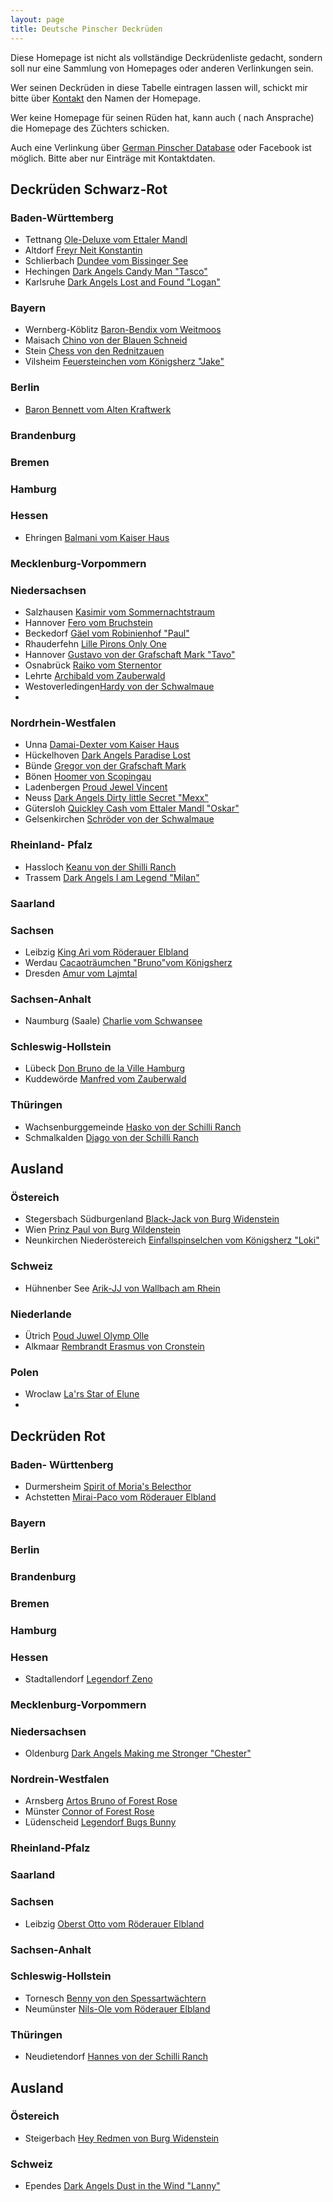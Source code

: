 ```yaml
---
layout: page
title: Deutsche Pinscher Deckrüden
---
```


Diese Homepage ist nicht als vollständige Deckrüdenliste gedacht, sondern soll nur eine Sammlung von Homepages oder anderen Verlinkungen sein.

Wer seinen Deckrüden in diese Tabelle eintragen lassen will, schickt mir bitte über [Kontakt](mailto:deutschepinscherdeckrueden@gmail.com) den Namen der Homepage. 

Wer keine Homepage für seinen Rüden hat, kann auch ( nach Ansprache) die Homepage des Züchters schicken.

Auch eine Verlinkung über [German Pinscher Database](https://pedigreedatabaseonline.com/germanpinscher/de/) oder Facebook ist möglich. Bitte aber nur Einträge mit Kontaktdaten.



## Deckrüden Schwarz-Rot

### Baden-Württemberg
  
- Tettnang    [Ole-Deluxe vom Ettaler Mandl](http://www.ole-deluxe.de/)
- Altdorf     [Freyr Neit Konstantin](http://www.haller-barnabas.de/)
- Schlierbach [Dundee vom Bissinger See](http://www.pinscher-vom-bissinger-see.de/Deckrueden/)
- Hechingen   [Dark Angels Candy Man "Tasco"](https://pedigreedatabaseonline.com/germanpinscher/de/Dark-Angels-Candy-Man/pedigree/8379/i)
- Karlsruhe   [Dark Angels Lost and Found "Logan"](https://dark-angels-lost-and-found.jimdosite.com/)

### Bayern

- Wernberg-Köblitz [Baron-Bendix vom Weitmoos](https://www.baron-bendix.de)
- Maisach          [Chino von der Blauen Schneid](https://chino-von-der-blauen-schneid.jimdosite.com/)
- Stein            [Chess von den Rednitzauen](https://pedigreedatabaseonline.com/germanpinscher/de/Chess-von-den-Rednitzauen/pedigree/5930/i)
- Vilsheim [Feuersteinchen vom Königsherz "Jake"](https://pedigreedatabaseonline.com/germanpinscher/de/Feuersteinchen-vom-K%C3%B6nigsherz/pedigree/13236/i)

### Berlin

- [Baron Bennett vom Alten Kraftwerk](https://baron-bennett.jimdofree.com/)

### Brandenburg

### Bremen

### Hamburg

### Hessen

- Ehringen [Balmani vom Kaiser Haus](https://www.topdogs.pro/zucht/deckr%C3%BCden/balmani-v-kaiser-haus/)

### Mecklenburg-Vorpommern

### Niedersachsen

- Salzhausen [Kasimir vom Sommernachtstraum](https://pinscher-vom-stiepelsberg.de/hunde/kasimir/)
- Hannover [Fero vom Bruchstein](http://www.fero-vom-bruchstein.de/)
- Beckedorf  [Gäel vom Robinienhof "Paul"](http://gaeelvomrobinienhof.de/)
- Rhauderfehn [Lille Pirons Only One](https://pedigreedatabaseonline.com/germanpinscher/de/Lilla-Pir%C3%B6ns-Only-One/pedigree/5405/i)
- Hannover  [Gustavo von der Grafschaft Mark "Tavo"](http://www.pinscher-zwerge.de/14.html)
- Osnabrück [Raiko vom Sternentor](http://www.raiko-vom-sternentor.de/index.html)
- Lehrte   [Archibald vom Zauberwald](https://www.pinschervomzauberwald.de/deckr%C3%BCden/)
- Westoverledingen[Hardy von der Schwalmaue](https://hardy-von-der-schwalmaue.jimdofree.com/)
- 

### Nordrhein-Westfalen

- Unna [Damai-Dexter vom Kaiser Haus](https://www.damai-dexter-vom-kaiser-haus.de)
- Hückelhoven [Dark Angels Paradise Lost](https://www.facebook.com/DeckruedeDeutscherPinscher)
- Bünde [Gregor von der Grafschaft Mark](https://gregor-vdgm.wixsite.com/gregor-vdgm)
- Bönen [Hoomer von Scopingau](https://deutscher-pinscher-hoomer-von-scopingau.jimdosite.com/)
- Ladenbergen  [Proud Jewel Vincent](https://jesko-dp.de)
- Neuss [Dark Angels Dirty little Secret "Mexx"](https://pedigreedatabaseonline.com/germanpinscher/de/Dark-Angels-Dirty-Little-Secret/pedigree/6375/i)
- Gütersloh [Quickley Cash vom Ettaler Mandl "Oskar"](https://www.markuslange.info/)
- Gelsenkirchen [Schröder von der Schwalmaue](https://www.deutsche-pinscher-von-der-schwalmaue.de/schroeder.html)

### Rheinland- Pfalz

- Hassloch [Keanu von der Shilli Ranch](https://keanuvonderschilliranch.jimdofree.com/)
- Trassem [Dark Angels I am Legend "Milan"](https://www.facebook.com/Dark-Angels-I-am-Legend-Deckr%C3%BCde-Deutscher-Pinscher-106280327555849)

### Saarland

### Sachsen

- Leibzig [King Ari vom Röderauer Elbland](https://www.deutscher-pinscher-king-ari.de/oberst-otto/)
- Werdau [Cacaoträumchen "Bruno"vom Königsherz](https://deutscher-pinscher-koenigsherz.jimdofree.com/)
- Dresden [Amur vom Lajmtal](http://deutscherpinscher-dresden.de/)

### Sachsen-Anhalt

- Naumburg (Saale) [Charlie vom Schwansee](https://charlievomschwansee.jimdofree.com/)

### Schleswig-Hollstein

- Lübeck [Don Bruno de la Ville Hamburg](http://www.pinscher-hamburg.de/zuchtrüden/don-bruno/)
- Kuddewörde [Manfred vom Zauberwald](https://www.pinschervomzauberwald.de/deckr%C3%BCden/)

### Thüringen

- Wachsenburggemeinde [Hasko von der Schilli Ranch](https://pedigreedatabaseonline.com/germanpinscher/de/Hasko-von-der-Schilli-Ranch/pedigree/15237/i)
- Schmalkalden [Djago von der Schilli Ranch](https://pedigreedatabaseonline.com/germanpinscher/de/Djago-von-der-Schilli-Ranch/pedigree/9563/i)

## Ausland

### Östereich

- Stegersbach Südburgenland [Black-Jack von Burg Widenstein](https://peterschils.jimdofree.com/)
-  Wien [Prinz Paul von Burg Wildenstein](https://pinscher-burgwildenstein.jimdofree.com/)
-  Neunkirchen Niederöstereich [Einfallspinselchen vom Königsherz "Loki"](https://www.schnauzer-pinscherklub.at/essential_grid/einfallspinselchen-vom-koenigsherz/)

### Schweiz

- Hühnenber See [Arik-JJ von Wallbach am Rhein](https://deutscherpinscherjj.jimdosite.com/)


### Niederlande

- Ütrich [Poud Juwel Olymp Olle](https://pedigreedatabaseonline.com/germanpinscher/de/Proud-Jewel-Olymp-Olle/pedigree/8618/i)
- Alkmaar [Rembrandt Erasmus von Cronstein](https://pedigreedatabaseonline.com/germanpinscher/de/Rembrandt-Erasmus-von-Cronestein/pedigree/3728/i)

### Polen

- Wroclaw [La'rs Star of Elune](http://deutscher-pinscher.pl)
- 








## Deckrüden Rot

### Baden- Württenberg
- Durmersheim [Spirit of Moria's Belecthor](https://www.baeretriewers-pinscher.de/unsere-hunde/spirit-of-moria-s-belecthor/)
- Achstetten [Mirai-Paco vom Röderauer Elbland](https://deutscherpinscher.wixsite.com/zuchtruede)

### Bayern

### Berlin

### Brandenburg

### Bremen

### Hamburg

### Hessen
- Stadtallendorf [Legendorf Zeno]( http://dobinet.de/Zeno/)

### Mecklenburg-Vorpommern

### Niedersachsen
- Oldenburg [Dark Angels Making me Stronger "Chester"](https://www.dark-angels-making-me-stronger.de)

### Nordrein-Westfalen
- Arnsberg [Artos Bruno of Forest Rose](https://pedigreedatabaseonline.com/germanpinscher/de/Artos-Bruno-of-Forest-Rose/pedigree/11912/i)
- Münster [Connor of Forest Rose](https://pedigreedatabaseonline.com/germanpinscher/de/Conner-of-Forest-Rose/pedigree/14895/i)
- Lüdenscheid [Legendorf Bugs Bunny](https://legendorf-bugs-bunny.beepworld.de/)

### Rheinland-Pfalz

### Saarland

### Sachsen
- Leibzig [Oberst Otto vom Röderauer Elbland](https://www.deutscher-pinscher-king-ari.de/oberst-otto/)

### Sachsen-Anhalt

### Schleswig-Hollstein
- Tornesch [Benny von den Spessartwächtern](https://bennyvondenspessartwaechtern.jimdofree.com/)
- Neumünster [Nils-Ole vom Röderauer Elbland](http://www.pinscher-vom-suenderbek.de/)

### Thüringen
- Neudietendorf [Hannes von der Schilli Ranch](https://pedigreedatabaseonline.com/germanpinscher/de/Hannes-von-der-Schilli-Ranch/pedigree/9554/i)

## Ausland

### Östereich
- Steigerbach [Hey Redmen von Burg Widenstein](https://peterschils.jimdofree.com/) 

### Schweiz
- Ependes [Dark Angels Dust in the Wind "Lanny"](https://www.schnauzer-pinscherclub.ch/deutsche-pinscher-1.html)

